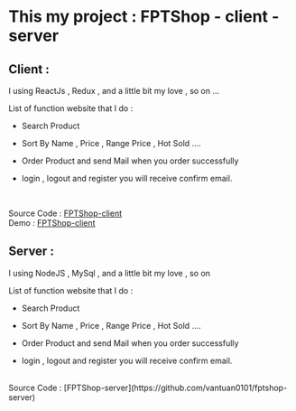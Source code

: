 # This my project : FPTShop - client - server

## Client : 

I using ReactJs , Redux , and a little bit my love , so on ...

List of function website that I do :

+ Search Product

+ Sort By Name , Price , Range Price , Hot Sold ....

+ Order Product and send Mail when you order successfully

+ login , logout and register you will receive confirm email.
<br/>

Source Code : [FPTShop-client](https://github.com/vantuan0101/fptshop-client)
<br/>
Demo : [FPTShop-client](https://fptshop-client.vercel.app/)

## Server : 

I using NodeJS , MySql , and a little bit my love , so on  

List of function website that I do :

+ Search Product

+ Sort By Name , Price , Range Price , Hot Sold ....

+ Order Product and send Mail when you order successfully

+ login , logout and register you will receive confirm email.
<br/>
Source Code : [FPTShop-server](https://github.com/vantuan0101/fptshop-server)
